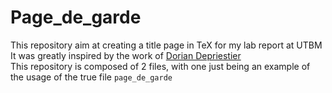 # Page_de_garde
This repository aim at creating a title page in TeX for my lab report at UTBM <br>
It was greatly inspired by the work of [Dorian Depriestier](https://gist.github.com/DorianDepriester/c7b4ff58ef4973bf5c85)<br>
This repository is composed of 2 files, with one just being an example of the usage of the true file `page_de_garde`
